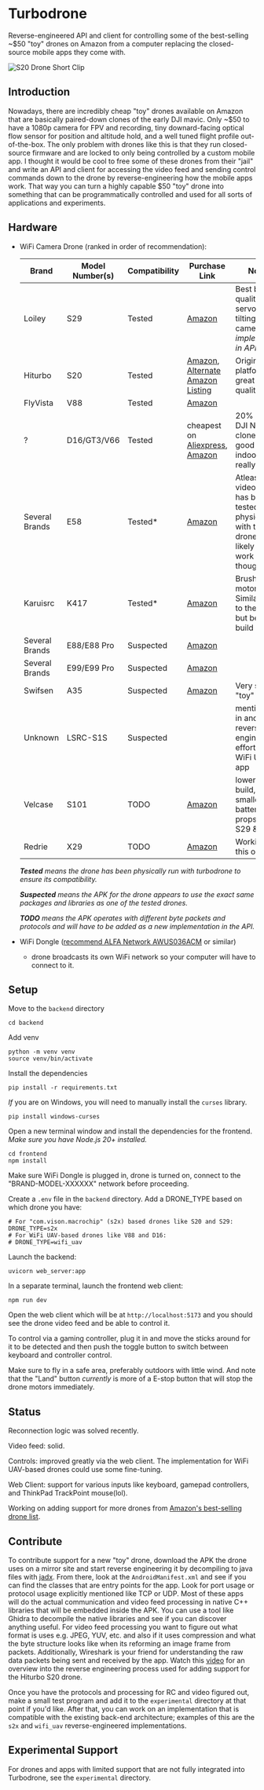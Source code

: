 # Turbodrone
Reverse-engineered API and client for controlling some of the best-selling ~$50 "toy" drones on Amazon from a computer replacing the closed-source mobile apps they come with.

![S20 Drone Short Clip](docs/images/s20-drone-short-clip-small.gif)

## Introduction
Nowadays, there are incredibly cheap "toy" drones available on Amazon that are basically paired-down clones of the early DJI mavic. Only ~$50 to have a 1080p camera for FPV and recording, tiny downard-facing optical flow sensor for position and altitude hold, and a well tuned flight profile out-of-the-box. The only problem with drones like this is that they run closed-source firmware and are locked to only being controlled by a custom mobile app. I thought it would be cool to free some of these drones from their "jail" and write an API and client for accessing the video feed and sending control commands down to the drone by reverse-engineering how the mobile apps work. That way you can turn a highly capable $50 "toy" drone into something that can be programmatically controlled and used for all sorts of applications and experiments.

## Hardware
* WiFi Camera Drone (ranked in order of recommendation):

    | Brand      | Model Number(s)    | Compatibility | Purchase Link                                               | Notes |
    |------------|-----------------|---------------|-------------------------------------------------------------|-------|
    | Loiley     | S29             | Tested    | [Amazon](https://www.amazon.com/Beginners-Altitude-Gestures-Adjustable-Batteries/dp/B0CFDVKJKC)                  | Best build quality, has servo for tilting camera(_not implemented in API yet_)|
    | Hiturbo    | S20             | Tested    | [Amazon](https://www.amazon.com/dp/B0BBVZ849G), [Alternate Amazon Listing](https://www.amazon.com/Beginners-Foldable-Quadcopter-Gestures-Batteries/dp/B0D8LK1KJ3)                  | Original test platform, great build quality|
    | FlyVista | V88 | Tested | [Amazon](https://www.amazon.com/dp/B0D5CXY6X8) | |
    | ? | D16/GT3/V66 | Tested | cheapest on [Aliexpress](https://www.aliexpress.us/item/3256808590663347.html), [Amazon](https://www.amazon.com/THOAML-Batteries-Altitude-Headless-360%C2%B0Flip/dp/B0F1D6F62J/) | 20% smaller DJI Neo clone. Only good for indoor flight really. 
    | Several Brands | E58 | Tested* | [Amazon](https://www.amazon.com/Foldable-Quadcopter-Beginners-Batteries-Waypoints/dp/B09KV8L7WN/) | Atleast video feed has been tested physically with this drone. Very likely will work though. |
    | Karuisrc | K417 | Tested* | [Amazon](https://www.amazon.com/Electric-Adjustable-AIdrones-Quadcopter-Beginners/dp/B0CYPSJ34H/) | Brushless motors! Similar body to the X29 but better build quality. |
    | Several Brands | E88/E88 Pro | Suspected | [Amazon](https://www.amazon.com/Foldable-Camera-Quadcopter-Altitude-Beginner/dp/B0DZCLFQXN) | |
    | Several Brands | E99/E99 Pro | Suspected | [Amazon](https://www.amazon.com/LJN53-Foldable-Drone-Dual-Cameras/dp/B0DRH9C6RF) | |
    | Swifsen | A35 | Suspected | [Amazon](https://a.co/d/bqKvloz) | Very small "toy" drone|
    | Unknown | LSRC-S1S | Suspected | | mentioned in another reverse-engineering effort for the WiFi UAV app|
    | Velcase    | S101            | TODO | [Amazon](https://www.amazon.com/Foldable-Beginners-Quadcopter-Carrying-Positioning/dp/B0CH341G5F/)  | lower quality build, smaller battery and props than S29 & S20|
    | Redrie | X29 | TODO | [Amazon](https://www.amazon.com/Adults-1080P-Foldable-Altitude-Auto-Follow-Batteries/dp/B0CZQKNYL5) | Working on this one now|

    _**Tested** means the drone has been physically run with turbodrone to ensure its compatibility._

  _**Suspected** means the APK for the drone appears to use the exact same packages and libraries as one of the tested drones._

  _**TODO** means the APK operates with different byte packets and protocols and will have to be added as a new implementation in the API._

* WiFi Dongle ([recommend ALFA Network AWUS036ACM](https://www.amazon.com/Network-AWUS036ACM-Long-Range-Wide-Coverage-High-Sensitivity/dp/B08BJS8FXD) or similar) 
  * drone broadcasts its own WiFi network so your computer will have to connect to it.


## Setup
Move to the `backend` directory
```
cd backend
```

Add venv
```
python -m venv venv
source venv/bin/activate
```

Install the dependencies
```
pip install -r requirements.txt
```

_If_ you are on Windows, you will need to manually install the `curses` library.
```
pip install windows-curses
```

Open a new terminal window and install the dependencies for the frontend.
_Make sure you have Node.js 20+ installed._
```
cd frontend
npm install
```

Make sure WiFi Dongle is plugged in, drone is turned on, connect to the "BRAND-MODEL-XXXXXX" network before proceeding.

Create a `.env` file in the `backend` directory. Add a DRONE_TYPE based on which drone you have:
```
# For "com.vison.macrochip" (s2x) based drones like S20 and S29:
DRONE_TYPE=s2x
# For WiFi UAV-based drones like V88 and D16:
# DRONE_TYPE=wifi_uav 
```

Launch the backend: 
```
uvicorn web_server:app
```

In a separate terminal, launch the frontend web client:
```
npm run dev
```

Open the web client which will be at `http://localhost:5173` and you should see the drone video feed and be able to control it.

To control via a gaming controller, plug it in and move the sticks around for it to be detected and then push the toggle button to switch between keyboard and controller control.

Make sure to fly in a safe area, preferably outdoors with little wind. And note that the "Land" button _currently_ is more of a E-stop button that will stop the drone motors immediately.


## Status
Reconnection logic was solved recently.

Video feed: solid.

Controls: improved greatly via the web client. The implementation for WiFi UAV-based drones could use some fine-tuning.

Web Client: support for various inputs like keyboard, gamepad controllers, and ThinkPad TrackPoint mouse(lol).

Working on adding support for more drones from [Amazon's best-selling drone list](https://www.amazon.com/best-selling-drones/s?k=best+selling+drones).


## Contribute
To contribute support for a new "toy" drone, download the APK the drone uses on a mirror site and start reverse engineering it by decompiling to java files with [jadx](https://github.com/skylot/jadx).
From there, look at the `AndroidManifest.xml` and see if you can find the classes that are entry points for the app. Look for port usage or protocol usage explicitly mentioned like TCP or UDP. Most of these apps will do the actual communication and video feed processing in native C++ libraries that will be embedded inside the APK. You can use a tool like Ghidra to decompile the native libraries and see if you can discover anything useful. For video feed processing you want to figure out what format is uses e.g. JPEG, YUV, etc. and also if it uses compression and what the byte structure looks like when its reforming an image frame from packets.
Additionally, Wireshark is your friend for understanding the raw data packets being sent and received by the app. Watch this [video](https://x.com/marshallrichrds/status/1923165437698670818) for an overview into the reverse engineering process used for adding support for the Hiturbo S20 drone.

Once you have the protocols and processing for RC and video figured out, make a small test program and add it to the `experimental` directory at that point if you'd like.
After that, you can work on an implementation that is compatible with the existing back-end architecture; examples of this are the `s2x` and `wifi_uav` reverse-engineered implementations.


## Experimental Support
For drones and apps with limited support that are not fully integrated into Turbodrone, see the `experimental` directory.

